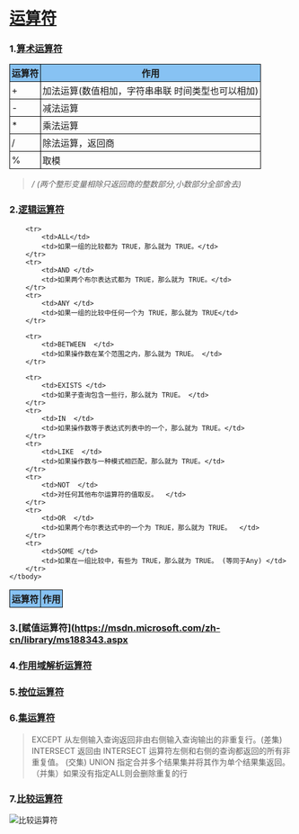 # [运算符](https://msdn.microsoft.com/zh-cn/library/ms174986.aspx)


<style>
    table {
        border-collapse:collapse;
    }
    table td, table th {
        border:1px solid #000000;
        padding:3px;
    }
        table th {
            background-color:#87c2f3;
        
        }
</style>


### 1.[算术运算符](https://msdn.microsoft.com/zh-cn/library/ms187716.aspx)



<table>
    <tbody>
        <tr>
            <th>运算符</th>
            <th>作用</th>
        </tr>
        <tr>
            <td>+</td>
            <td>加法运算(数值相加，字符串串联 时间类型也可以相加)</td>
        </tr>
        <tr>
            <td>-</td>
            <td>减法运算</td>
        </tr>
        <tr>
            <td>*</td>
            <td>乘法运算</td>
        </tr>
        <tr>
            <td>/</td>
            <td>除法运算，返回商</td>
        </tr>
                <tr>
            <td>%</td>
            <td>取模</td>
        </tr>
    </tbody>
</table>

> _/ (两个整形变量相除只返回商的整数部分,小数部分全部舍去)_

### 2.[逻辑运算符](https://msdn.microsoft.com/zh-cn/library/ms189773.aspx)

<table>
    <tbody>
        <tr>
            <th>运算符</th>
            <th>作用</th>
        </tr>

        <tr>
            <td>ALL</td>
            <td>如果一组的比较都为 TRUE，那么就为 TRUE。</td>
        </tr>
        <tr>
            <td>AND </td>
            <td>如果两个布尔表达式都为 TRUE，那么就为 TRUE。</td>
        </tr>
        <tr>
            <td>ANY </td>
            <td>如果一组的比较中任何一个为 TRUE，那么就为 TRUE</td>
        </tr>

        <tr>
            <td>BETWEEN  </td>
            <td>如果操作数在某个范围之内，那么就为 TRUE。 </td>
        </tr>

        <tr>
            <td>EXISTS </td>
            <td>如果子查询包含一些行，那么就为 TRUE。 </td>
        </tr>
        <tr>
            <td>IN  </td>
            <td>如果操作数等于表达式列表中的一个，那么就为 TRUE。</td>
        </tr>
        <tr>
            <td>LIKE  </td>
            <td>如果操作数与一种模式相匹配，那么就为 TRUE。</td>
        </tr>
        <tr>
            <td>NOT  </td>
            <td>对任何其他布尔运算符的值取反。  </td>
        </tr>
        <tr>
            <td>OR  </td>
            <td>如果两个布尔表达式中的一个为 TRUE，那么就为 TRUE。  </td>
        </tr>
        <tr>
            <td>SOME </td>
            <td>如果在一组比较中，有些为 TRUE，那么就为 TRUE。 (等同于Any) </td>
        </tr>
    </tbody>
</table>

### 3.[赋值运算符](https://msdn.microsoft.com/zh-cn/library/ms188343.aspx

### 4.[作用域解析运算符](https://msdn.microsoft.com/zh-cn/library/dd206995.aspx)

### 5.[按位运算符](https://msdn.microsoft.com/zh-cn/library/ms176122.aspx)

### 6.[集运算符](https://msdn.microsoft.com/zh-cn/library/ff848745.aspx)

> EXCEPT 从左侧输入查询返回非由右侧输入查询输出的非重复行。(差集)
> INTERSECT 返回由 INTERSECT 运算符左侧和右侧的查询都返回的所有非重复值。 (交集)
>  UNION 指定合并多个结果集并将其作为单个结果集返回。 （并集）如果没有指定ALL则会删除重复的行
>  

### 7.[比较运算符](https://msdn.microsoft.com/zh-cn/library/ms188074.aspx)

![比较运算符](/sql/1.png)